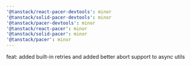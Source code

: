```yaml
---
'@tanstack/react-pacer-devtools': minor
'@tanstack/solid-pacer-devtools': minor
'@tanstack/pacer-devtools': minor
'@tanstack/react-pacer': minor
'@tanstack/solid-pacer': minor
'@tanstack/pacer': minor
---
```


feat: added built-in retries and added better abort support to async utils
